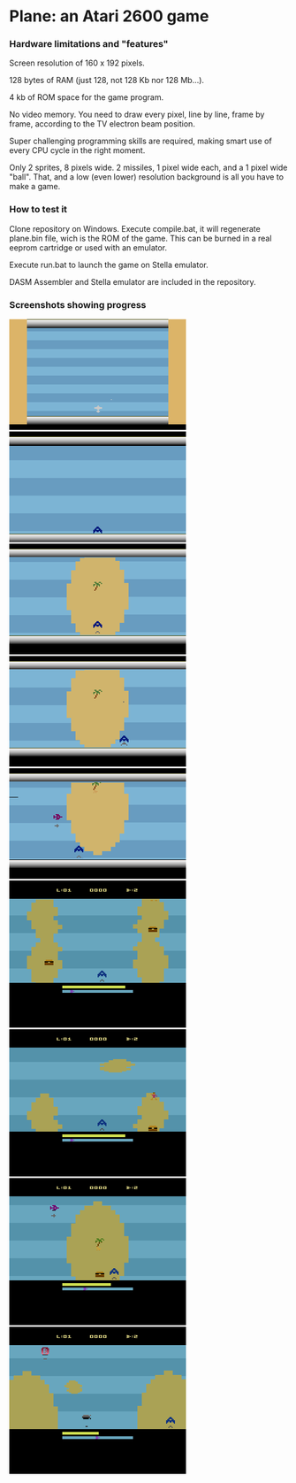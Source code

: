 # Plane: an Atari 2600 game

### Hardware limitations and "features"
Screen resolution of 160 x 192 pixels.

128 bytes of RAM (just 128, not 128 Kb nor 128 Mb...).

4 kb of ROM space for the game program.

No video memory. You need to draw every pixel, line by line, frame by frame, according to the TV electron beam position.

Super challenging programming skills are required, making smart use of every CPU cycle in the right moment.

Only 2 sprites, 8 pixels wide. 2 missiles, 1 pixel wide each, and a 1 pixel wide "ball". That, and a low (even lower) resolution background is all you have to make a game.


### How to test it
Clone repository on Windows.
Execute compile.bat, it will regenerate plane.bin file, wich is the ROM of the game. This can be burned in a real eeprom cartridge or used with an emulator.

Execute run.bat to launch the game on Stella emulator.

DASM Assembler and Stella emulator are included in the repository.


### Screenshots showing progress
![This is an image](/screenshots/plane1.gif)
![This is an image](/screenshots/plane2.gif)
![This is an image](/screenshots/plane3a.gif)
![This is an image](/screenshots/plane3b.gif)
![This is an image](/screenshots/plane4.gif)
![This is an image](/screenshots/plane5a.gif)
![This is an image](/screenshots/plane5b.gif)
![This is an image](/screenshots/plane5c.gif)
![This is an image](/screenshots/plane5d.gif)
